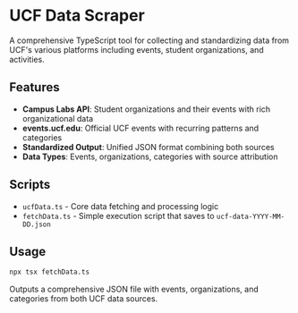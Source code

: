 # UCF Data Scraper

A comprehensive TypeScript tool for collecting and standardizing data from UCF's various platforms including events, student organizations, and activities.

## Features

- **Campus Labs API**: Student organizations and their events with rich organizational data
- **events.ucf.edu**: Official UCF events with recurring patterns and categories
- **Standardized Output**: Unified JSON format combining both sources
- **Data Types**: Events, organizations, categories with source attribution

## Scripts

- `ucfData.ts` - Core data fetching and processing logic
- `fetchData.ts` - Simple execution script that saves to `ucf-data-YYYY-MM-DD.json`

## Usage

```bash
npx tsx fetchData.ts
```

Outputs a comprehensive JSON file with events, organizations, and categories from both UCF data sources.